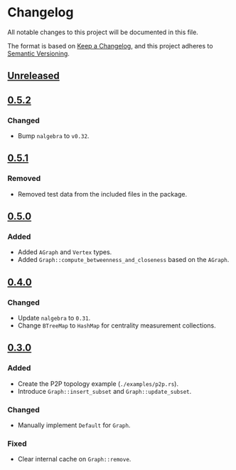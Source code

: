 # Changelog

All notable changes to this project will be documented in this file.

The format is based on [Keep a Changelog](https://keepachangelog.com/en/1.0.0/),
and this project adheres to [Semantic Versioning](https://semver.org/spec/v2.0.0.html).

## [Unreleased]

## [0.5.2]

### Changed

- Bump `nalgebra` to `v0.32`.

## [0.5.1]

### Removed

- Removed test data from the included files in the package.

## [0.5.0]

### Added

- Added `AGraph` and `Vertex` types.
- Added `Graph::compute_betweenness_and_closeness` based on the `AGraph`.

## [0.4.0]

### Changed

- Update `nalgebra` to `0.31`.
- Change `BTreeMap` to `HashMap` for centrality measurement collections.

## [0.3.0]

### Added

- Create the P2P topology example (`./examples/p2p.rs`).
- Introduce `Graph::insert_subset` and `Graph::update_subset`.

### Changed

- Manually implement `Default` for `Graph`.

### Fixed

- Clear internal cache on `Graph::remove`.

[unreleased]: https://github.com/niklaslong/spectre/compare/v0.5.2...HEAD
[0.5.2]: https://github.com/niklaslong/spectre/compare/v0.5.1...v0.5.2
[0.5.1]: https://github.com/niklaslong/spectre/compare/v0.5.0...v0.5.1
[0.5.0]: https://github.com/niklaslong/spectre/compare/v0.4.0...v0.5.0
[0.4.0]: https://github.com/niklaslong/spectre/compare/v0.3.0...v0.4.0
[0.3.0]: https://github.com/niklaslong/spectre/compare/v0.2.0...v0.3.0

